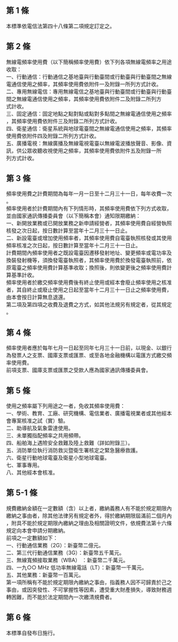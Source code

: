 第 1 條
-------
本標準依電信法第四十八條第二項規定訂定之。

第 2 條
-------
無線電頻率使用費（以下簡稱頻率使用費）依下列各項無線電頻率之用途  
收取：  
一、行動通信：行動通信之基地臺與行動臺間或行動臺與行動臺間之無線  
    電通信使用之頻率，其頻率使用費依附件一及附錄一所列方式計收。  
二、專用無線電信：專用無線電信之基地臺與行動臺間或行動臺與行動臺  
    間之無線電通信使用之頻率，其頻率使用費依附件二及附錄二所列方  
    式計收。  
三、固定通信：固定地點之點對點或點對多點間之無線電通信使用之頻率  
    ，其頻率使用費依附件三及附錄二所列方式計收。  
四、衛星通信：衛星系統與地球電臺間之無線電通信使用之頻率，其頻率  
    使用費依附件四及附錄二所列方式計收。  
五、廣播電視：無線廣播及無線電視電臺以無線電波播放聲音、影像、資  
    訊，供公眾收聽收視使用之頻率，其頻率使用費依附件五及附錄一所  
    列方式計收。

第 3 條
-------
頻率使用費之計費期間為每年一月一日至十二月三十一日，每年收費一次  
。  
頻率使用者於計費期間內有下列情形時，其頻率使用費依下列方式收取，  
並由國家通訊傳播委員會（以下簡稱本會）通知限期繳納：  
一、新開放業務或已開放業務之新申請經營者，其頻率使用費自經營執照  
    核發之次日起，按日數計算至當年十二月三十一日止。  
二、新設電臺或增加使用頻率者，其頻率使用費自電臺執照核發或其使用  
    頻率核准之次日起，按日數計算至當年十二月三十一日止。  
計費期間內頻率使用者之既設電臺因遷移發射地址、變更頻率或電功率及  
換裝發射機等，須換發電臺執照者，其頻率使用費於換發電臺執照前，依  
原電臺之頻率使用費計算基準收取；換照後，則依變更後之頻率使用費計  
算基準計收。  
頻率使用者於繳交頻率使用費後有終止使用或經本會廢止頻率使用之核准  
者，其自終止或廢止使用之日起至當年十二月三十一日止之頻率使用費，  
由本會按日計算無息退還。  
第二項及第四項之收費及退費之方式，如其他法規另有規定者，從其規定  
。

第 4 條
-------
頻率使用者應於每年七月一日起至同年七月三十一日前，以現金、以銀行  
為發票人之支票、國庫支票或匯票、或至各地金融機構以電匯方式繳交頻  
率使用費。  
前項支票、國庫支票或匯票之受款人應為國家通訊傳播委員會。

第 5 條
-------
使用之頻率屬下列用途之一者，免收其頻率使用費：  
一、學術、教育、工廠、研究機構、電信業者、廣播電視業者或其他經本  
    會專案核准之試（實）驗。  
二、助導航及氣象雷達使用。  
三、未單獨指配頻率之共用頻帶。  
四、船舶海上遇險安全救難及陸上救難（詳如附錄三）。  
五、消防單位執行消防救災暨衛生署核定之緊急醫療救護。  
六、衛星行動地球電臺及衛星小型地球電臺。  
七、軍事專用。  
八、其他經本會核准。

第 5-1 條
---------
規費繳納金額在一定數額（含）以上者，繳納義務人有不能於規定期限內  
繳納之事由者，除其他法律另有規定者外，得於繳納期限屆滿前二個月內  
，附具不能於規定期限內繳納之理由及相關證明文件，依規費法第十六條  
規定向本會申請分期繳納。  
前項之一定數額如下：  
一、行動通信業務（2G）：新臺幣二億元。  
二、第三代行動通信業務（3G）：新臺幣五千萬元。  
三、無線寬頻接取業務（WBA） ：新臺幣二千萬元。  
四、一九○○ MHz  低功率無線電話（LT）：新臺幣一千萬元。  
五、其他業務：新臺幣一百萬元。  
第一項所稱有不能於規定期限內繳納之事由，指義務人因不可歸責於己之  
事由，或因突發性、不可掌握性等因素，遭受重大財產損失，導致財務週  
轉困難，而不能於法定期間內一次繳清規費者。

第 6 條
-------
本標準自發布日施行。

